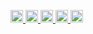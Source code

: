 <p align="left">
  <a href="https://github.com/fulog">
    <img height="20" src="https://komarev.com/ghpvc/?username=Keichan15" />
  </a>
  <a href="https://github.com/fulog">
    <img height="20" src="https://img.shields.io/github/followers/Keichan15?label=follow&logo=github&style=flat" />
  </a>
  <a href="http://qiita.com/fulog">
    <img height="20" src="https://qiita-badge.apiapi.app/s/Keichan_15/posts.svg" />
  </a>
  <a href="http://qiita.com/fulog">
    <img height="20" src="https://qiita-badge.apiapi.app/s/Keichan_15/contributions.svg" />
  </a>
  <a href="https://zenn.dev/fulog">
    <img height="20" src="https://badgen.org/img/zenn/keichan_15/articles?style=plastic" />
  </a>
</p>
